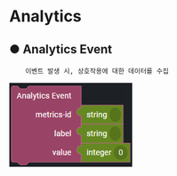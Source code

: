 # Analytics

## ● Analytics Event

        이벤트 발생 시, 상호작용에 대한 데이터를 수집

![](../.gitbook/assets/image%20%28257%29.png)

